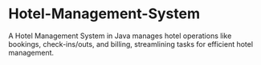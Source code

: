 # Hotel-Management-System
A Hotel Management System in Java manages hotel operations like bookings, check-ins/outs, and billing, streamlining tasks for efficient hotel management.
